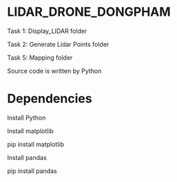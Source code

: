 # LIDAR_DRONE_DONGPHAM
Task 1: Display_LIDAR folder

Task 2: Generate Lidar Points folder

Task 5: Mapping folder

Source code is written by Python

# Dependencies
Install Python

Install matplotlib

pip install matplotlib

Install pandas

pip install pandas
